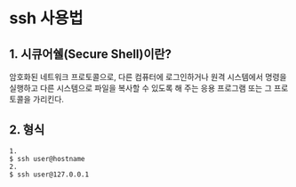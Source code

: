 # ssh 사용법

## 1. 시큐어쉘(Secure Shell)이란?
암호화된 네트워크 프로토콜으로, 다른 컴퓨터에 로그인하거나 원격 시스템에서 명령을 실행하고 다른 시스템으로 파일을 복사할 수 있도록 해 주는 응용 프로그램 또는 그 프로토콜을 가리킨다.

## 2. 형식

    1.
    $ ssh user@hostname
    2.
    $ ssh user@127.0.0.1
